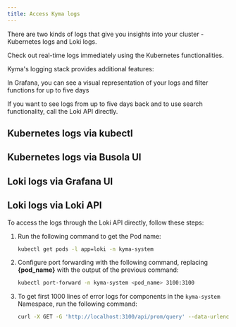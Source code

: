 ```yaml
---
title: Access Kyma logs
---
```


There are two kinds of logs that give you insights into your cluster - Kubernetes logs and Loki logs.

Check out real-time logs immediately using the Kubernetes functionalities.

Kyma's logging stack provides additional features:

In Grafana, you can see a visual representation of your logs and filter functions for up to five days

If you want to see logs from up to five days back and to use search functionality, call the Loki API directly. 


## Kubernetes logs via kubectl


## Kubernetes logs via Busola UI


## Loki logs via Grafana UI


## Loki logs via Loki API

To access the logs through the Loki API directly, follow these steps:

1. Run the following command to get the Pod name:

   ```bash
   kubectl get pods -l app=loki -n kyma-system
   ```

2. Configure port forwarding with the following command, replacing **{pod_name}** with the output of the previous command:

   ```bash
   kubectl port-forward -n kyma-system <pod_name> 3100:3100
   ```

3. To get first 1000 lines of error logs for components in the `kyma-system` Namespace, run the following command:

   ```bash
   curl -X GET -G 'http://localhost:3100/api/prom/query' --data-urlencode 'query={namespace="kyma-system"}' --data-urlencode 'limit=1000' --data-urlencode 'regexp=error'
   ```
